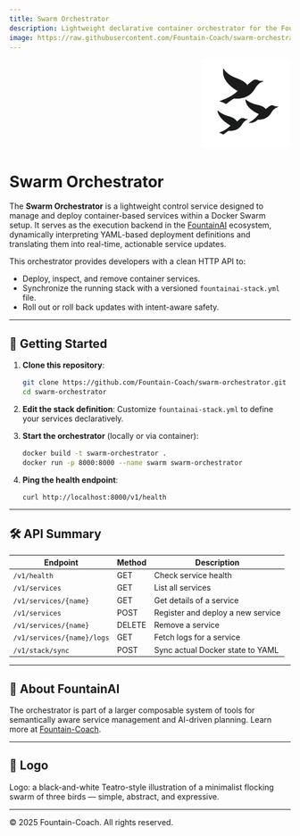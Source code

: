 ```yaml
---
title: Swarm Orchestrator
description: Lightweight declarative container orchestrator for the FountainAI system.
image: https://raw.githubusercontent.com/Fountain-Coach/swarm-orchestrator/main/assets/logo/swarm-logo.png
---
```

<p align="right">
  <img src="https://raw.githubusercontent.com/Fountain-Coach/swarm-orchestrator/main/assets/logo/swarm-logo.png" alt="Swarm Orchestrator Logo" width="160"/>
</p>


# Swarm Orchestrator

The **Swarm Orchestrator** is a lightweight control service designed to manage and deploy container-based services within a Docker Swarm setup. It serves as the execution backend in the [FountainAI](https://github.com/Fountain-Coach) ecosystem, dynamically interpreting YAML-based deployment definitions and translating them into real-time, actionable service updates.

This orchestrator provides developers with a clean HTTP API to:
- Deploy, inspect, and remove container services.
- Synchronize the running stack with a versioned `fountainai-stack.yml` file.
- Roll out or roll back updates with intent-aware safety.

---

## 🚀 Getting Started

1. **Clone this repository**:
   ```bash
   git clone https://github.com/Fountain-Coach/swarm-orchestrator.git
   cd swarm-orchestrator
   ```

2. **Edit the stack definition**:
   Customize `fountainai-stack.yml` to define your services declaratively.

3. **Start the orchestrator** (locally or via container):
   ```bash
   docker build -t swarm-orchestrator .
   docker run -p 8000:8000 --name swarm swarm-orchestrator
   ```

4. **Ping the health endpoint**:
   ```
   curl http://localhost:8000/v1/health
   ```

---

## 🛠 API Summary

| Endpoint                    | Method | Description                         |
|----------------------------|--------|-------------------------------------|
| `/v1/health`               | GET    | Check service health                |
| `/v1/services`             | GET    | List all services                   |
| `/v1/services/{name}`      | GET    | Get details of a service            |
| `/v1/services`             | POST   | Register and deploy a new service   |
| `/v1/services/{name}`      | DELETE | Remove a service                    |
| `/v1/services/{name}/logs` | GET    | Fetch logs for a service            |
| `/v1/stack/sync`           | POST   | Sync actual Docker state to YAML    |

---

## 🧠 About FountainAI

The orchestrator is part of a larger composable system of tools for semantically aware service management and AI-driven planning. Learn more at [Fountain-Coach](https://github.com/Fountain-Coach).

---

## 🐝 Logo

Logo: a black-and-white Teatro-style illustration of a minimalist flocking swarm of three birds — simple, abstract, and expressive.

---

© 2025 Fountain-Coach. All rights reserved.
